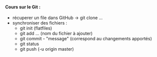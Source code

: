 #### Cours sur le Git :  
* récuperer un file dans GitHub -> git clone ... 
* synchroniser des fichiers :
    * git init (flatfiles)
    * git add ... (nom du fichier à ajouter)
    * git commit - "message" (correspond au changements apportés)
    * git status
    * git push (-u origin master)
